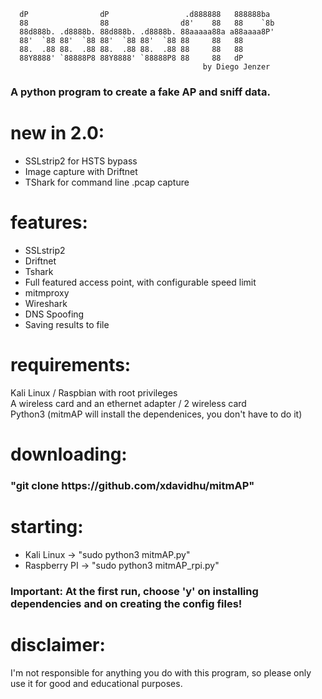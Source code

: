       dP                dP                 .d888888   888888ba
      88                88                d8'    88   88    `8b
      88d888b. .d8888b. 88d888b. .d8888b. 88aaaaa88a a88aaaa8P'
      88'  `88 88'  `88 88'  `88 88'  `88 88     88   88
      88.  .88 88.  .88 88.  .88 88.  .88 88     88   88
      88Y8888' `88888P8 88Y8888' `88888P8 88     88   dP
                                               by Diego Jenzer

<h3> A python program to create a fake AP and sniff data.</h3>

# new in 2.0:
  * SSLstrip2 for HSTS bypass<br>
  * Image capture with Driftnet<br>
  * TShark for command line .pcap capture<br>

# features:
  * SSLstrip2<br>
  * Driftnet<br>
  * Tshark<br>
  * Full featured access point, with configurable speed limit<br>
  * mitmproxy<br>
  * Wireshark<br>
  * DNS Spoofing<br>
  * Saving results to file<br>

# requirements:
  Kali Linux / Raspbian with root privileges<br>
  A wireless card and an ethernet adapter / 2 wireless card<br>
  Python3 (mitmAP will install the dependenices, you don't have to do it)

# downloading:
  <h3>"git clone https://github.com/xdavidhu/mitmAP"</h3>

# starting:
  * Kali Linux -> "sudo python3 mitmAP.py"<br>
  * Raspberry PI -> "sudo python3 mitmAP_rpi.py"<br>

<h3>Important: At the first run, choose 'y' on installing dependencies and on creating the config files!</h3>

# disclaimer:
  I'm not responsible for anything you do with this program, so please only use it for good and educational purposes.

